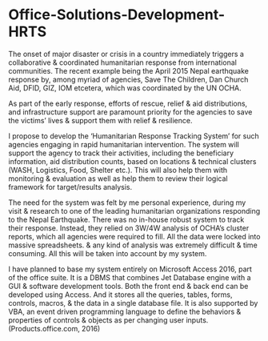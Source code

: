 # Office-Solutions-Development-HRTS

The onset of major disaster or crisis in a country immediately triggers a collaborative & coordinated humanitarian response from international communities. The recent example being the April 2015 Nepal earthquake response by, among myriad of agencies, Save The Children, Dan Church Aid, DFID, GIZ, IOM etcetera, which was coordinated by the UN OCHA. 

As part of the early response, efforts of rescue, relief & aid distributions, and infrastructure support are paramount priority for the agencies to save the victims’ lives & support them with relief & resilience. 

I propose to develop the ‘Humanitarian Response Tracking System’ for such agencies engaging in rapid humanitarian intervention. The system will support the agency to track their activities, including the beneficiary information, aid distribution counts, based on locations & technical clusters (WASH, Logistics, Food, Shelter etc.). This will also help them with monitoring & evaluation as well as help them to review their logical framework for target/results analysis.

The need for the system was felt by me personal experience, during my visit & research to one of the leading humanitarian organizations responding to the Nepal Earthquake. There was no in-house robust system to track their response. Instead, they relied on 3W/4W analysis of OCHA’s cluster reports, which all agencies were required to fill.  All the data were locked into massive spreadsheets.  & any kind of analysis was extremely difficult & time consuming. All this will be taken into account by my system. 

I have planned to base my system entirely on Microsoft Access 2016, part of the office suite. It is a DBMS that combines Jet Database engine with a GUI & software development tools. Both the front end & back end can be developed using Access. And it stores all the queries, tables, forms, controls, macros, & the data in a single database file. It is also supported by VBA, an event driven programming language to define the behaviors & properties of controls & objects as per changing user inputs. (Products.office.com, 2016)
